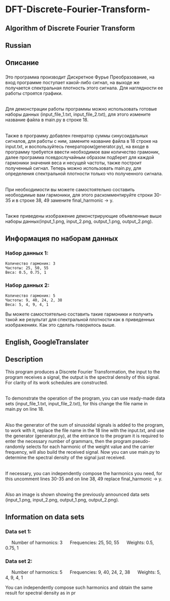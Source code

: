 # DFT-Discrete-Fourier-Transform-
## Algorithm of Discrete Fourier Transform
## Russian
## Описание
#####
Это программа производит Дискретное Фурье Преобразование, на вход программе поступает какой-либо сигнал, на выходе же получается спектральная плотность этого сигнала. Для наглядности ее работы строятся графики. 
######
Для демонстрации работы программы можно использовать готовые наборы данных (input_file_1.txt, input_file_2.txt), для этого измените название файла в main.py в строке 18. 
######
Также в программу добавлен генератор суммы синусоидальных сигналов, для работы с ним, замените название файла в 18 строке на input.txt, и воспользуйтесь генератором(generator.py), на входе в программу требуется ввести необходимое вам количество грамоник, далее программа псевдослучайным образом подберет для каждой гармоники значения веса и несущей частоты, также построит полученный сигнал. Теперь можно использовать main.py, для определения спектральной плотности только что полученного сигнала.
######
При необходимости вы можете самостоятельно составить необходимые вам гармоники, для этого раскомментируйте строки 30-35 и в строке 38, 49 замените final_harmonic -> y. 
######
Также приведены изображение демонстрирующие объявленные выше наборы данных(input_1.png, input_2.png, output_1.png, output_2.png).
######
## Информация по наборам данных
### Набор данных 1:
    Количество гармоник: 3
    Частоты: 25, 50, 55
    Веса: 0.5, 0.75, 1
### Набор данных 2:
    Количество гармоник: 5
    Частоты: 9, 40, 24, 2, 38
    Веса: 5, 4, 9, 4, 1

Вы можете самостоятельно составить такие гармоники и получить такой же результат для спектральной плотности как в приведенных изображениях. Как это сделать говорилось выше.
######
## English, GoogleTranslater
## Description
This program produces a Discrete Fourier Transformation, the input to the program receives a signal, the output is the spectral density of this signal. For clarity of its work schedules are constructed.
######
To demonstrate the operation of the program, you can use ready-made data sets (input_file_1.txt, input_file_2.txt), for this change the file name in main.py on line 18.
######
Also the generator of the sum of sinusoidal signals is added to the program, to work with it, replace the file name in the 18 line with the input.txt, and use the generator (generator.py), at the entrance to the program it is required to enter the necessary number of grammars, then the program pseudo-randomly selects for each harmonic of the weight value and the carrier frequency, will also build the received signal. Now you can use main.py to determine the spectral density of the signal just received.
######
If necessary, you can independently compose the harmonics you need, for this uncomment lines 30-35 and on line 38, 49 replace final_harmonic -> y.
######
Also an image is shown showing the previously announced data sets (input_1.png, input_2.png, output_1.png, output_2.png).
######
## Information on data sets
### Data set 1:
     Number of harmonics: 3
     Frequencies: 25, 50, 55
     Weights: 0.5, 0.75, 1
### Data set 2:
     Number of harmonics: 5
     Frequencies: 9, 40, 24, 2, 38
     Weights: 5, 4, 9, 4, 1

You can independently compose such harmonics and obtain the same result for spectral density as in pr